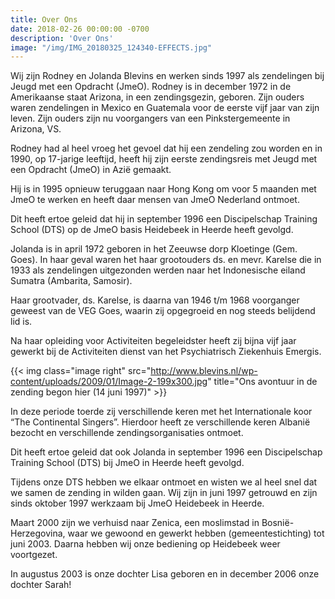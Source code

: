 ```yaml
---
title: Over Ons
date: 2018-02-26 00:00:00 -0700
description: 'Over Ons'
image: "/img/IMG_20180325_124340-EFFECTS.jpg"
---
```

Wij zijn Rodney en Jolanda Blevins en werken sinds 1997 als zendelingen bij Jeugd met een Opdracht (JmeO).
Rodney is in december 1972 in de Amerikaanse staat Arizona, in een zendingsgezin, geboren. Zijn ouders waren zendelingen in Mexico en Guatemala voor de eerste vijf jaar van zijn leven. Zijn ouders zijn nu voorgangers van een Pinkstergemeente in Arizona, VS.

Rodney had al heel vroeg het gevoel dat hij een zendeling zou worden en in 1990, op 17-jarige leeftijd, heeft hij zijn eerste zendingsreis met Jeugd met een Opdracht (JmeO) in Azië gemaakt.

Hij is in 1995 opnieuw teruggaan naar Hong Kong om voor 5 maanden met JmeO te werken en heeft daar mensen van JmeO Nederland ontmoet.

Dit heeft ertoe geleid dat hij in september 1996 een Discipelschap Training School (DTS) op de JmeO basis Heidebeek in Heerde heeft gevolgd.

Jolanda is in april 1972 geboren in het Zeeuwse dorp Kloetinge (Gem. Goes). In haar geval waren het haar grootouders ds. en mevr. Karelse die in 1933 als zendelingen uitgezonden werden naar het Indonesische eiland Sumatra (Ambarita, Samosir).

Haar grootvader, ds. Karelse, is daarna van 1946 t/m 1968 voorganger geweest van de VEG Goes, waarin zij opgegroeid en nog steeds belijdend lid is.

Na haar opleiding voor Activiteiten begeleidster heeft zij bijna vijf jaar gewerkt bij de Activiteiten dienst van het Psychiatrisch Ziekenhuis Emergis.

{{< img class="image right" src="http://www.blevins.nl/wp-content/uploads/2009/01/Image-2-199x300.jpg" title="Ons avontuur in de zending begon hier (14 juni 1997)" >}}

In deze periode toerde zij verschillende keren met het Internationale koor “The Continental Singers”. Hierdoor heeft ze verschillende keren Albanië bezocht en verschillende zendingsorganisaties ontmoet.

Dit heeft ertoe geleid dat ook Jolanda in september 1996 een Discipelschap Training School (DTS) bij JmeO in Heerde heeft gevolgd.

Tijdens onze DTS hebben we elkaar ontmoet en wisten we al heel snel dat we samen de zending in wilden gaan. Wij zijn in juni 1997 getrouwd en zijn sinds oktober 1997 werkzaam bij JmeO Heidebeek in Heerde.

Maart 2000 zijn we verhuisd naar Zenica, een moslimstad in Bosnië-Herzegovina, waar we gewoond en gewerkt hebben (gemeentestichting) tot juni 2003. Daarna hebben wij onze bediening op Heidebeek weer voortgezet.

In augustus 2003 is onze dochter Lisa geboren en in december 2006 onze dochter Sarah!